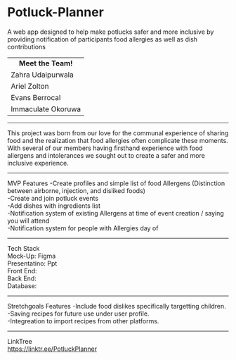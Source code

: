 # Potluck-Planner
A web app designed to help make potlucks safer and more inclusive by providing notification of participants food allergies as well as dish contributions 

<table>
  <tr>
    <td style="text-align: center;"><strong>  Meet the Team! </td>
  </tr>
  <tr>
    <td>Zahra Udaipurwala</td>   
  </tr>
  <tr>
     <td>Ariel Zolton</td>
  </tr>
  <tr>
     <td>Evans Berrocal</td>
  </tr>
  <tr>
     <td>Immaculate Okoruwa</td>
  </tr>
</table>

---
This project was born from our love for the communal experience of sharing food and the realization that food allergies often complicate these moments. With several of our members having firsthand experience with food allergens and intolerances we sought out to create a safer and more inclusive experience.

---

MVP Features
  -Create profiles and simple list of food Allergens  (Distinction between airborne, injection, and disliked foods)  
  -Create and join potluck events  
  -Add dishes with ingredients list  
  -Notification system of existing Allergens at time of event creation / saying you will attend   
  -Notification system for people with Allergies day of    

----
Tech Stack  
Mock-Up: Figma  
Presentatino: Ppt  
Front End:   
Back End:   
Database:  

---
Stretchgoals Features 
  -Include food dislikes specifically targetting children.   
  -Saving recipes for future use under user profile.  
  -Integreation to import recipes from other platforms.  

---
LinkTree  
https://linktr.ee/PotluckPlanner




